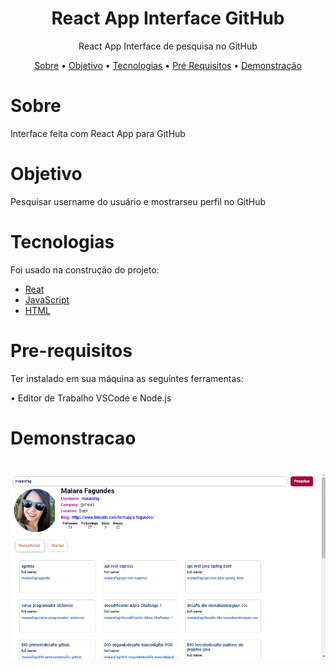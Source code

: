
<h1 align="center">React App Interface GitHub </h1>

<p align="center">React App Interface de pesquisa no GitHub </p>


<p align="center"> 
 <a href="#sobre">Sobre</a> •
 <a href="#objetivo">Objetivo</a> •
 <a href="#tecnologias">Tecnologias</a> • 
 <a href="#pre-requisitos">Pré Requisitos</a> • 
 <a href="#demonstracao">Demonstração</a>
 
</p>

# Sobre
<p>Interface feita com React App para GitHub  </p>

# Objetivo
<p>
 Pesquisar username do usuário e mostrarseu perfil no GitHub
</p>

# Tecnologias
<p>Foi usado na construção do projeto:

- [Reat](https://pt-br.reactjs.org/)
- [JavaScript](https://www.w3schools.com/javascript/)
- [HTML](https://www.w3schools.com/html/)


</p>

# Pre-requisitos
<p>Ter instalado em sua máquina as seguintes ferramentas:

•  Editor de Trabalho VSCode e Node.js

</p>

# Demonstracao

<h1 align="center">
  <img alt="Portfólio" title="#Portfólio" src="./assets/img.png" />
</h1>
